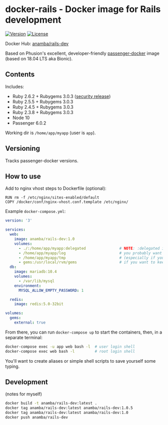 # docker-rails - Docker image for Rails development

[![Version](https://img.shields.io/github/tag/anamba/docker-rails.svg?maxAge=360)](https://github.com/anamba/docker-rails/releases/latest)
[![License](https://img.shields.io/github/license/anamba/docker-rails.svg)](https://github.com/anamba/docker-rails/blob/master/LICENSE)

Docker Hub: [anamba/rails-dev](https://hub.docker.com/r/anamba/rails-dev/)

Based on Phusion's excellent, developer-friendly [passenger-docker](https://github.com/phusion/passenger-docker) image (based on 18.04 LTS aka Bionic).

## Contents

Includes:

* Ruby 2.6.2 + Rubygems 3.0.3 ([security release](https://blog.rubygems.org/2019/03/05/security-advisories-2019-03.html))
* Ruby 2.5.5 + Rubygems 3.0.3
* Ruby 2.4.5 + Rubygems 3.0.3
* Ruby 2.3.8 + Rubygems 3.0.3
* Node 10
* Passenger 6.0.2

Working dir is `/home/app/myapp` (user is `app`).

## Versioning

Tracks passenger-docker versions.

## How to use

Add to nginx vhost steps to Dockerfile (optional):
```
RUN rm -f /etc/nginx/sites-enabled/default
COPY /docker/conf/nginx-vhost.conf.template /etc/nginx/
```

Example `docker-compose.yml`:
```yaml
version: '3'

services:
  web:
    image: anamba/rails-dev:1.0
    volumes:
      - ./:/home/app/myapp:delegated               # NOTE: :delegated is a Docker for Mac feature
      - /home/app/myapp/log                        # you probably want to keep log and tmp in volumes
      - /home/app/myapp/tmp                        # (especially if your working copy is in Dropbox, etc.)
      - gems:/usr/local/rvm/gems                   # if you want to keep a single gem cache
  db:
    image: mariadb:10.4
    volumes:
      - /var/lib/mysql
    environment:
      MYSQL_ALLOW_EMPTY_PASSWORD: 1

  redis:
    image: redis:5.0-32bit

volumes:
  gems:
    external: true
```

From there, you can run `docker-compose up` to start the containers, then, in a separate terminal:
```bash
docker-compose exec -u app web bash -l  # user login shell
docker-compose exec web bash -l         # root login shell
```

You'll want to create aliases or simple shell scripts to save yourself some typing.

## Development

(notes for myself)

```bash
docker build -t anamba/rails-dev:latest .
docker tag anamba/rails-dev:latest anamba/rails-dev:1.0.5
docker tag anamba/rails-dev:latest anamba/rails-dev:1.0
docker push anamba/rails-dev
```
